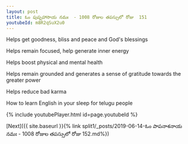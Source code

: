 ```yaml
---
layout: post
title: ఓం పుష్పహాసాయ నమః  - 1008 రోజుల తపస్సులో రోజు  151
youtubeId: m8R2qSuX2u0
---
```

 
 
Helps get goodness, bliss and peace and God's blessings
 
Helps remain focused, help generate inner energy 
 
Helps boost physical and mental health 
 
Helps remain grounded and generates a sense of gratitude towards the greater power 
 
Helps reduce bad karma
 
How to learn English in your sleep for telugu people
 
 
 
 


{% include youtubePlayer.html id=page.youtubeId %}
 
[Next]({{ site.baseurl }}{% link split1/_posts/2019-06-14-ఓం పాపనాశనాయ నమః  - 1008 రోజుల తపస్సులో రోజు  152.md%})
 
